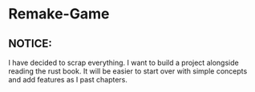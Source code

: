 # Remake-Game

## NOTICE:

I have decided to scrap everything.  I want to build a project alongside reading the rust book.  It will be easier to start over with simple concepts and add features as I past chapters.

